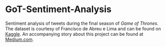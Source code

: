 # GoT-Sentiment-Analysis
Sentiment analysis of tweets during the final season of *Game of Thrones*.
The dataset is courtesy of Francisco de Abreu e Lima and can be found on [Kaggle](https://www.kaggle.com/datasets/monogenea/game-of-thrones-twitter).
An accompanying story about this project can be found at [Medium.com](https://medium.com/@ryanschubert20/dee82f47e10f).
